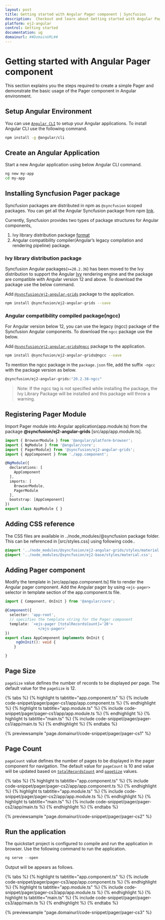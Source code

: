 ```yaml
---
layout: post
title: Getting started with Angular Pager component | Syncfusion
description:  Checkout and learn about Getting started with Angular Pager component of Syncfusion Essential JS 2 and more details.
platform: ej2-angular
control: Getting started 
documentation: ug
domainurl: ##DomainURL##
---
```


# Getting started with Angular Pager component

This section explains you the steps required to create a simple Pager and demonstrate the basic usage of the Pager component in Angular environment.

## Setup Angular Environment

You can use [`Angular CLI`](https://github.com/angular/angular-cli) to setup your Angular applications.
To install Angular CLI use the following command.

```bash
npm install -g @angular/cli
```

## Create an Angular Application

Start a new Angular application using below Angular CLI command.

```bash
ng new my-app
cd my-app
```

## Installing Syncfusion Pager package

Syncfusion packages are distributed in npm as `@syncfusion` scoped packages. You can get all the Angular Syncfusion package from npm [link]( https://www.npmjs.com/search?q=%40syncfusion%2Fej2-angular- ).

Currently, Syncfusion provides two types of package structures for Angular components,
1. Ivy library distribution package [format](https://angular.io/guide/angular-package-format#angular-package-format)
2. Angular compatibility compiler(Angular’s legacy compilation and rendering pipeline) package.

### Ivy library distribution package

Syncfusion Angular packages(`>=20.2.36`) has been moved to the Ivy distribution to support the Angular [Ivy](https://docs.angular.lat/guide/ivy) rendering engine and the package are compatible with Angular version 12 and above. To download the package use the below command.

Add [`@syncfusion/ej2-angular-grids`](https://www.npmjs.com/package/@syncfusion/ej2-angular-grids/v/20.2.38) package to the application.

```bash
npm install @syncfusion/ej2-angular-grids --save
```

### Angular compatibility compiled package(ngcc)

For Angular version below 12, you can use the legacy (ngcc) package of the Syncfusion Angular components. To download the `ngcc` package use the below.

Add [`@syncfusion/ej2-angular-grids@ngcc`](https://www.npmjs.com/package/@syncfusion/ej2-angular-grids/v/20.2.38-ngcc) package to the application.

```bash
npm install @syncfusion/ej2-angular-grids@ngcc --save
```

To mention the ngcc package in the `package.json` file, add the suffix `-ngcc` with the package version as below.

```bash
@syncfusion/ej2-angular-grids:"20.2.38-ngcc"
```

>Note: If the ngcc tag is not specified while installing the package, the Ivy Library Package will be installed and this package will throw a warning.

## Registering Pager Module

Import Pager module into Angular application(app.module.ts) from the package **@syncfusion/ej2-angular-grids** [src/app/app.module.ts].

```typescript
import { BrowserModule } from '@angular/platform-browser';
import { NgModule } from '@angular/core';
import { PagerModule} from '@syncfusion/ej2-angular-grids';
import { AppComponent } from './app.component';

@NgModule({
  declarations: [
    AppComponent
  ],
  imports: [
    BrowserModule,
    PagerModule
  ],
  bootstrap: [AppComponent]
})
export class AppModule { }
```

## Adding CSS reference

The CSS files are available in ../node_modules/@syncfusion package folder. This can be referenced in [src/styles.css] using following code..

```css
@import '../node_modules/@syncfusion/ej2-angular-grids/styles/material.css';
@import '../node_modules/@syncfusion/ej2-base/styles/material.css';
```

## Adding Pager component

Modify the template in [src/app/app.component.ts] file to render the Angular pager component. Add the Angular pager by using `<ejs-pager>` selector in template section of the app.component.ts file.

```typescript
import { Component, OnInit } from '@angular/core';

@Component({
  selector: 'app-root',
  // specifies the template string for the Pager component
  template: `<ejs-pager [totalRecordsCount]='20'>
               </ejs-pager>`
})
export class AppComponent implements OnInit {
     ngOnInit(): void {
    }

}
```

## Page Size

`pageSize` value defines the number of records to be displayed per page. The default value for the `pageSize` is 12.

{% tabs %}
{% highlight ts tabtitle="app.component.ts" %}
{% include code-snippet/pager/pager-cs1/app/app.component.ts %}
{% endhighlight %}
{% highlight ts tabtitle="app.module.ts" %}
{% include code-snippet/pager/pager-cs1/app/app.module.ts %}
{% endhighlight %}
{% highlight ts tabtitle="main.ts" %}
{% include code-snippet/pager/pager-cs1/app/main.ts %}
{% endhighlight %}
{% endtabs %}
  
{% previewsample "page.domainurl/code-snippet/pager/pager-cs1" %}

## Page Count

`pageCount` value defines the number of pages to be displayed in the pager component for navigation.
The default value for `pageCount` is 10 and value will be updated based on [`totalRecordsCount`](https://ej2.syncfusion.com/angular/documentation/api/pager#totalrecordscount) and [`pageSize`](#page-size) values.

{% tabs %}
{% highlight ts tabtitle="app.component.ts" %}
{% include code-snippet/pager/pager-cs2/app/app.component.ts %}
{% endhighlight %}
{% highlight ts tabtitle="app.module.ts" %}
{% include code-snippet/pager/pager-cs2/app/app.module.ts %}
{% endhighlight %}
{% highlight ts tabtitle="main.ts" %}
{% include code-snippet/pager/pager-cs2/app/main.ts %}
{% endhighlight %}
{% endtabs %}
  
{% previewsample "page.domainurl/code-snippet/pager/pager-cs2" %}

## Run the application

The quickstart project is configured to compile and run the application in browser. Use the following command to run the application.

```javascript
ng serve --open
```

Output will be appears as follows.

{% tabs %}
{% highlight ts tabtitle="app.component.ts" %}
{% include code-snippet/pager/pager-cs3/app/app.component.ts %}
{% endhighlight %}
{% highlight ts tabtitle="app.module.ts" %}
{% include code-snippet/pager/pager-cs3/app/app.module.ts %}
{% endhighlight %}
{% highlight ts tabtitle="main.ts" %}
{% include code-snippet/pager/pager-cs3/app/main.ts %}
{% endhighlight %}
{% endtabs %}
  
{% previewsample "page.domainurl/code-snippet/pager/pager-cs3" %}
